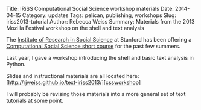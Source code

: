 Title: IRiSS Computational Social Science workshop materials
Date: 2014-04-15
Category: updates
Tags: pelican, publishing, workshops
Slug: iriss2013-tutorial
Author: Rebecca Weiss
Summary: Materials from the 2013 Mozilla Festival workshop on the shell and text analysis

The [Institute of Research in Social Science][iriss] at Stanford has been offering a [Computational Social Science short course][css] for the past few summers.

Last year, I gave a workshop introducing the shell and basic text analysis in Python.

Slides and instructional materials are all located here: [http://rjweiss.github.io/text-iriss2013/][cssworkshop]

I will probably be revising those materials into a more general set of text tutorials at some point.

[iriss]: https://iriss.stanford.edu/
[css]: https://css-center.stanford.edu/workshops
[cssworkshop]: http://rjweiss.github.io/text-iriss2013/
